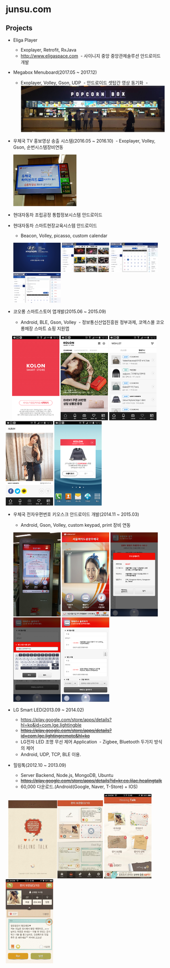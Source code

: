 # junsu.com
## Projects
- Eliga Player
  - Exoplayer, Retrofit, RxJava
  - http://www.eligaspace.com
  - 사이니지 중앙 중앙관제솔루션 안드로이드 개발
  
- Megabox Menuboard(2017.05 ~ 2017.12)
  - Exoplayer, Volley, Gson, UDP
  - 안드로이드 셋탑간 영상 동기화
  - ![](./project/images/megabox/megabox1.jpg)
  
- 우체국 TV 홍보영상 송출 시스템(2016.05 ~ 2016.10)
  - Exoplayer, Volley, Gson, 순번시스템장비연동
  <p float="left">
      <img src="./project/images/postoffice2/kpost2.jpg" width="200">
  </p>
  
- 현대자동차 조립공정 통합정보시스템 안드로이드

- 현대자동차 스마트현장교육시스템 안드로이드
  - Beacon, Volley, picasso, custom calendar
  <p float="left">
      <img src="./project/images/hyundai/intro.jpg" width="150">
      <img src="./project/images/hyundai/imageviewer.png" width="150">
      <img src="./project/images/hyundai/calendar.jpg" width="150">
      <img src="./project/images/hyundai/book.jpg" width="150">
  </p>
    
- 코오롱 스마트스토어 앱개발(2015.06 ~ 2015.09)
  - Android, BLE, Gson, Volley
  - 정보통신산업진흥원 정부과제, 코엑스몰 코오롱메장 스마트 쇼핑 지원앱
  <p float="left">
      <img src="./project/images/kolon/intro.jpg" width="150">
      <img src="./project/images/kolon/main.jpg" width="150">
      <img src="./project/images/kolon/shoping.jpg" width="150"/>
      <img src="./project/images/kolon/sns.jpg" width="150"/>
      <img src="./project/images/kolon/alarm.jpg" width="150"/>
  </p>

- 우체국 전자우편번호 키오스크 안드로이드 개발(2014.11 ~ 2015.03)
  - Android, Gson, Volley, custom keypad, print 장비 연동
  <p float="left">
      <img src="./project/images/postoffice1/kpost1.jpg" width="150"/>
      <img src="./project/images/postoffice1/mainpage.png" width="150"/>
      <img src="./project/images/postoffice1/findaddress.png" width="150"/>
      <img src="./project/images/postoffice1/ime.png" width="150"/>
      <img src="./project/images/postoffice1/print.png" width="150"/>
  </p>
  
- LG Smart LED(2013.09 ~ 2014.02)
  - https://play.google.com/store/apps/details?hl=ko&id=com.lge.lightingble
  - ~~https://play.google.com/store/apps/details?id=com.lge.lightingremote&hl=ko~~
  - LG전자 LED 조명 무선 제어 Application
  - Zigbee, Bluetooth 두가지 방식의 제어
  - Android, UDP, TCP, BLE 이용.
  
- 힐링톡(2012.10 ~ 2013.09)
  - Server Backend, Node.js, MongoDB, Ubuntu
  - ~~https://play.google.com/store/apps/details?id=kr.co.lilac.healingtalk~~
  - 60,000 다운로드.(Android(Google, Naver, T-Store) + IOS)
  <p float="left">
    <img src="./project/images/healingtalk/intro.png" width="300"/>
    <img src="./project/images/healingtalk/mainpage.jpg" width="150"/>
    <img src="./project/images/healingtalk/message.jpg" width="150"/>
  </p>
